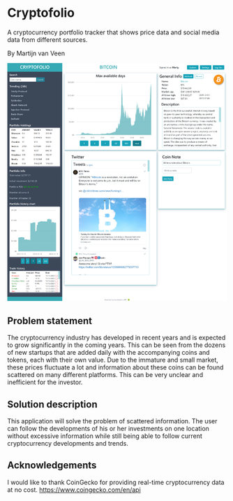 


# Cryptofolio
A cryptocurrency portfolio tracker that shows price data and social media data from different sources.

By Martijn van Veen
<p align="center"> 
  <img src="doc/cryptofolio_home-page-view_btc.png" alt="Website UI top" width="800" >
</p>

## Problem statement
The cryptocurrency industry has developed in recent years and is expected to grow significantly in the coming years. This can be seen from the dozens of new startups that are added daily with the accompanying coins and tokens, each with their own value.
Due to the immature and small market, these prices fluctuate a lot and information about these coins can be found scattered on many different platforms. This can be very unclear and inefficient for the investor.

## Solution description
This application will solve the problem of scattered information. The user can follow the developments of his or her investments on one location without excessive information while still being able to follow current cryptocurrency developments and trends.

## Acknowledgements
I would like to thank CoinGecko for providing real-time cryptocurrency data at no cost.
https://www.coingecko.com/en/api 
